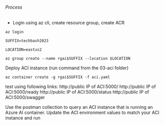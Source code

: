 ###### Process
- Login using az cli, create resource group, create ACR

```azurecli
az login
```

```azurecli
SUFFIX=techbash2023
```

```azurecli
LOCATION=eastus2
```

```azurecli
az group create --name rgai$SUFFIX --location $LOCATION
```

Deploy ACI instance (run command from the 03-aci folder)
```azurecli
az container create -g rgai$SUFFIX -f aci.yaml
```

test using following links:
http://public IP of ACI:5000/
http://public IP of ACI:5000/ready
http://public IP of ACI:5000/status
http://public IP of ACI:5000/swagger

Use the postman collection to query an ACI instance that is running an Azure AI container. Update the ACI environment values to match your ACI instance and run
